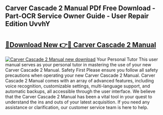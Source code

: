 ## Carver Cascade 2 Manual PDf Free Download - Part-OCR Service Owner Guide - User Repair Edition UvvhY

# <h2><a href="http://cf15610.oget.top/?id=Carver+Cascade+2+Manual">🔗Download New 👉🔴 Carver Cascade 2 Manual</a></h2>

[![Carver Cascade 2 Manual new download](https://i.imgur.com/5g1atiW.png)](http://cf15610.oget.top/?id=Carver+Cascade+2+Manual)
Your Personal Tutor This user manual serves as your personal tutor in mastering the use of your new Carver Cascade 2 Manual. Safety First Please ensure you follow all safety precautions when operating your new Carver Cascade 2 Manual. Carver Cascade 2 Manual comes with an array of advanced features, including voice recognition, customizable settings, multi-language support, and automatic backups, all accessible through the user interface. We believe that the Carver Cascade 2 Manual has been a vital tool in your quest to understand the ins and outs of your latest acquisition. If you need any assistance or clarification, our customer service team is here to help.
